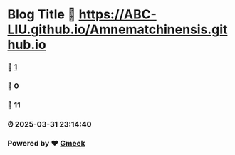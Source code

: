 # Blog Title :link: https://ABC-LIU.github.io/Amnematchinensis.github.io 
### :page_facing_up: [1](https://ABC-LIU.github.io/Amnematchinensis.github.io/tag.html) 
### :speech_balloon: 0 
### :hibiscus: 11 
### :alarm_clock: 2025-03-31 23:14:40 
### Powered by :heart: [Gmeek](https://github.com/Meekdai/Gmeek)
